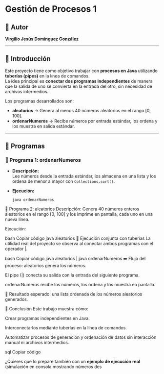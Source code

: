 # Gestión de Procesos 1

## 📌 Autor
**Virgilio Jesús Domínguez González**

---

## 📖 Introducción
Este proyecto tiene como objetivo trabajar con **procesos en Java** utilizando **tuberías (pipes)** en la línea de comandos.  
La idea principal es **conectar dos programas independientes** de manera que la salida de uno se convierta en la entrada del otro, sin necesidad de archivos intermedios.

Los programas desarrollados son:
- **aleatorios** → Genera al menos 40 números aleatorios en el rango [0, 100].  
- **ordenarNumeros** → Recibe números por entrada estándar, los ordena y los muestra en salida estándar.

---

## 📝 Programas

### 🔹 Programa 1: ordenarNumeros
- **Descripción:**  
  Lee números desde la entrada estándar, los almacena en una lista y los ordena de menor a mayor con `Collections.sort()`.  

- **Ejecución:**  
  ```bash
  java ordenarNumeros
🔹 Programa 2: aleatorios
Descripción:
Genera 40 números enteros aleatorios en el rango [0, 100] y los imprime en pantalla, cada uno en una nueva línea.

Ejecución:

bash
Copiar código
java aleatorios
🔗 Ejecución conjunta con tuberías
La utilidad real del proyecto se observa al conectar ambos programas con el operador |.

bash
Copiar código
java aleatorios | java ordenarNumeros
➡️ Flujo del proceso:
aleatorios genera los números.

El pipe (|) conecta su salida con la entrada del siguiente programa.

ordenarNumeros recibe los números, los ordena y los muestra en pantalla.

📌 Resultado esperado: una lista ordenada de los números aleatorios generados.

🚀 Conclusión
Este trabajo muestra cómo:

Crear programas independientes en Java.

Interconectarlos mediante tuberías en la línea de comandos.

Automatizar procesos de generación y ordenación de datos sin interacción manual ni archivos intermedios.

sql
Copiar código

¿Quieres que lo prepare también con un **ejemplo de ejecución real** (simulación en consola mostrando números des
